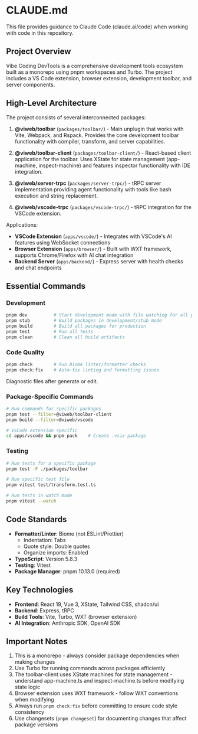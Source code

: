 # CLAUDE.md

This file provides guidance to Claude Code (claude.ai/code) when working with code in this repository.

## Project Overview

Vibe Coding DevTools is a comprehensive development tools ecosystem built as a monorepo using pnpm workspaces and Turbo. The project includes a VS Code extension, browser extension, development toolbar, and server components.

## High-Level Architecture

The project consists of several interconnected packages:

1. **@viweb/toolbar** (`packages/toolbar/`) - Main unplugin that works with Vite, Webpack, and Rspack. Provides the core development toolbar functionality with compiler, transform, and server capabilities.

2. **@viweb/toolbar-client** (`packages/toolbar-client/`) - React-based client application for the toolbar. Uses XState for state management (app-machine, inspect-machine) and features inspector functionality with IDE integration.

3. **@viweb/server-trpc** (`packages/server-trpc/`) - tRPC server implementation providing agent functionality with tools like bash execution and string replacement.

4. **@viweb/vscode-trpc** (`packages/vscode-trpc/`) - tRPC integration for the VSCode extension.

Applications:
- **VSCode Extension** (`apps/vscode/`) - Integrates with VSCode's AI features using WebSocket connections
- **Browser Extension** (`apps/browser/`) - Built with WXT framework, supports Chrome/Firefox with AI chat integration
- **Backend Server** (`apps/backend/`) - Express server with health checks and chat endpoints

## Essential Commands

### Development
```bash
pnpm dev          # Start development mode with file watching for all packages
pnpm stub         # Build packages in development/stub mode
pnpm build        # Build all packages for production
pnpm test         # Run all tests
pnpm clean        # Clean all build artifacts
```

### Code Quality
```bash
pnpm check        # Run Biome linter/formatter checks
pnpm check:fix    # Auto-fix linting and formatting issues
```

Diagnostic files after generate or edit.

### Package-Specific Commands
```bash
# Run commands for specific packages
pnpm test --filter=@viweb/toolbar-client
pnpm build --filter=@viweb/vscode

# VSCode extension specific
cd apps/vscode && pnpm pack    # Create .vsix package
```

### Testing
```bash
# Run tests for a specific package
pnpm test -F ./packages/toolbar

# Run specific test file
pnpm vitest test/transform.test.ts

# Run tests in watch mode
pnpm vitest --watch
```

## Code Standards

- **Formatter/Linter**: Biome (not ESLint/Prettier)
  - Indentation: Tabs
  - Quote style: Double quotes
  - Organize imports: Enabled
- **TypeScript**: Version 5.8.3
- **Testing**: Vitest
- **Package Manager**: pnpm 10.13.0 (required)

## Key Technologies

- **Frontend**: React 19, Vue 3, XState, Tailwind CSS, shadcn/ui
- **Backend**: Express, tRPC
- **Build Tools**: Vite, Turbo, WXT (browser extension)
- **AI Integration**: Anthropic SDK, OpenAI SDK

## Important Notes

1. This is a monorepo - always consider package dependencies when making changes
2. Use Turbo for running commands across packages efficiently
3. The toolbar-client uses XState machines for state management - understand app-machine.ts and inspect-machine.ts before modifying state logic
4. Browser extension uses WXT framework - follow WXT conventions when modifying
5. Always run `pnpm check:fix` before committing to ensure code style consistency
6. Use changesets (`pnpm changeset`) for documenting changes that affect package versions
